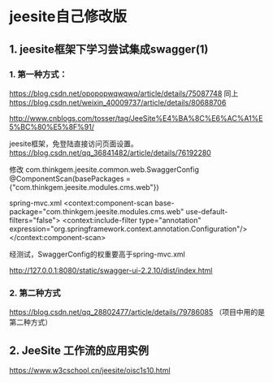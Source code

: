 # jeesite自己修改版

## 1. jeesite框架下学习尝试集成swagger(1)

### 1. 第一种方式：
https://blog.csdn.net/opopopwqwqwq/article/details/75087748
同上
https://blog.csdn.net/weixin_40009737/article/details/80688706

http://www.cnblogs.com/tosser/tag/JeeSite%E4%BA%8C%E6%AC%A1%E5%BC%80%E5%8F%91/

jeesite框架，免登陆直接访问页面设置。
https://blog.csdn.net/qq_36841482/article/details/76192280

修改
com.thinkgem.jeesite.common.web.SwaggerConfig
@ComponentScan(basePackages ={"com.thinkgem.jeesite.modules.cms.web"})

spring-mvc.xml
<context:component-scan base-package="com.thinkgem.jeesite.modules.cms.web" use-default-filters="false">
    <context:include-filter type="annotation" expression="org.springframework.context.annotation.Configuration"/>
</context:component-scan>

经测试，SwaggerConfig的权重要高于spring-mvc.xml

http://127.0.0.1:8080/static/swagger-ui-2.2.10/dist/index.html


### 2. 第二种方式
https://blog.csdn.net/qq_28802477/article/details/79786085
（项目中用的是第二种方式）


## 2. JeeSite 工作流的应用实例
https://www.w3cschool.cn/jeesite/oisc1s10.html


